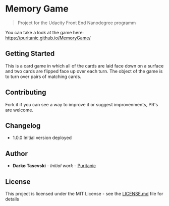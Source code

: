 # Memory Game

> Project for the Udacity Front End Nanodegree programm

You can take a look at the game here: https://puritanic.github.io/MemoryGame/

## Getting Started

This is a card game in which all of the cards are laid face down on a surface and two cards are flipped face up over each turn. 
The object of the game is to turn over pairs of matching cards. 

## Contributing

Fork it if you can see a way to improve it or suggest improvenments, PR's are welcome.

## Changelog

* 1.0.0 Initial version deployed

## Author

* **Darkø Tasevski** - _Initial work_ - [Puritanic](https://github.com/Puritanic)

## License

This project is licensed under the MIT License - see the [LICENSE.md](LICENSE.md) file for details

